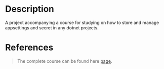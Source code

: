 # Description
A project accompanying a course for studying on how to store and manage appsettings and secret in any dotnet projects.

# References
> The complete course can be found here [page](https://www.udemy.com/course/appsettings-and-secrets-in-aspnet-core).
